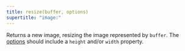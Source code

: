 ```yaml
---
title: resize(buffer, options)
supertitle: "image:"
---
```


Returns a new image, resizing the image represented by `buffer`. The [options](https://sharp.pixelplumbing.com/api-resize) should include a `height` and/or `width` property.
